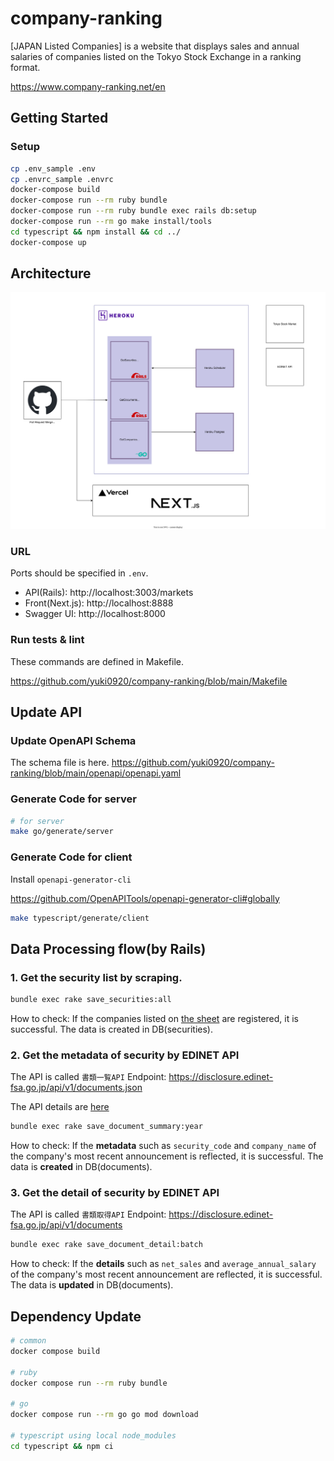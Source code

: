 # company-ranking

[JAPAN Listed Companies] is a website that displays sales and annual salaries of companies listed on the Tokyo Stock Exchange in a ranking format.

https://www.company-ranking.net/en

## Getting Started

### Setup

```sh
cp .env_sample .env
cp .envrc_sample .envrc
docker-compose build
docker-compose run --rm ruby bundle
docker-compose run --rm ruby bundle exec rails db:setup
docker-compose run --rm go make install/tools
cd typescript && npm install && cd ../
docker-compose up
```

## Architecture

![System Architecture Image](./architecture.drawio.svg)

### URL

Ports should be specified in `.env`.

- API(Rails): http://localhost:3003/markets
- Front(Next.js): http://localhost:8888
- Swagger UI: http://localhost:8000


### Run tests & lint

These commands are defined in Makefile.

https://github.com/yuki0920/company-ranking/blob/main/Makefile

## Update API

### Update OpenAPI Schema

The schema file is here.
https://github.com/yuki0920/company-ranking/blob/main/openapi/openapi.yaml

### Generate Code for server

```sh
# for server
make go/generate/server
```


### Generate Code for client

Install `openapi-generator-cli`

https://github.com/OpenAPITools/openapi-generator-cli#globally

```sh
make typescript/generate/client
```

## Data Processing flow(by Rails)

### 1. Get the security list by scraping.

```sh
bundle exec rake save_securities:all
```

How to check: If the companies listed on [the sheet](https://www.jpx.co.jp/listing/stocks/new/index.html) are registered, it is successful.
The data is created in DB(securities).

### 2. Get the metadata of security by EDINET API

The API is called `書類一覧API`
Endpoint: https://disclosure.edinet-fsa.go.jp/api/v1/documents.json

The API details are [here](https://disclosure2dl.edinet-fsa.go.jp/guide/static/disclosure/WZEK0110.html)

```sh
bundle exec rake save_document_summary:year
```

How to check: If the **metadata** such as `security_code` and `company_name` of the company's most recent announcement is reflected, it is successful.
The data is **created** in DB(documents).

### 3. Get the detail of security by EDINET API

The API is called `書類取得API`
Endpoint: https://disclosure.edinet-fsa.go.jp/api/v1/documents

```sh
bundle exec rake save_document_detail:batch
```

How to check: If the **details** such as `net_sales` and `average_annual_salary` of the company's most recent announcement are reflected, it is successful.
The data is **updated** in DB(documents).

## Dependency Update

```sh
# common
docker compose build

# ruby
docker compose run --rm ruby bundle

# go
docker compose run --rm go go mod download

# typescript using local node_modules
cd typescript && npm ci
```
